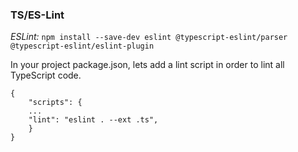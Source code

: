 ### TS/ES-Lint
_ESLint:_
`npm install --save-dev eslint @typescript-eslint/parser @typescript-eslint/eslint-plugin`

In your project package.json, lets add a lint script in order to lint all TypeScript code.
```
{
    "scripts": {
    ...
    "lint": "eslint . --ext .ts",
    }
}
```
